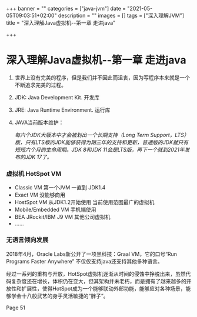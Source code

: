 +++
banner = ""
categories = ["java-jvm"]
date = "2021-05-05T09:03:51+02:00"
description = ""
images = []
tags = ["深入理解JVM"]
title = "深入理解Java虚拟机--第一章 走进java"

+++
# 深入理解Java虚拟机--第一章 走进java

1. 世界上没有完美的程序，但是我们并不因此而沮丧，因为写程序本来就是一个不断追求完美的过程。
2. JDK: Java Development Kit. 开发库
3. JRE: Java Runtime Environment. 运行库

4. JAVA当前版本维护：

   *每六个JDK大版本中才会被划出一个长期支持（Long Term Support，LTS）版，只有LTS版的JDK能够获得为期三年的支持和更新，普通版的JDK就只有短短六个月的生命周期。JDK 8和JDK 11会是LTS版，再下一个就到2021年发布的JDK 17了。*

### 虚拟机 HotSpot VM

* Classic VM 第一个JVM 一直到 JDK1.4
* Exact VM 没能够商用
* HostSpot VM 从JDK1.2开始使用 当前使用范围最广的虚拟机
* Mobile/Embedded VM 手机端使用
* BEA JRockit/IBM J9 VM 其他公司虚拟机
* ......

### 无语言倾向发展

2018年4月，Oracle Labs新公开了一项黑科技：Graal VM，它的口号“Run Programs Faster Anywhere” 不仅仅支持java还支持其他多种语言。

经过一系列的重构与开放，HotSpot虚拟机逐渐从时间的侵蚀中挣脱出来，虽然代码复杂度还在增长，体积仍在变大，但其架构并未老朽，而是拥有了越来越多的开放性和扩展性，使得HotSpot成为一个能够联动外部功能，能够应对各种场景，能够学会十八般武艺的身手灵活敏捷的“胖子”。

Page 51